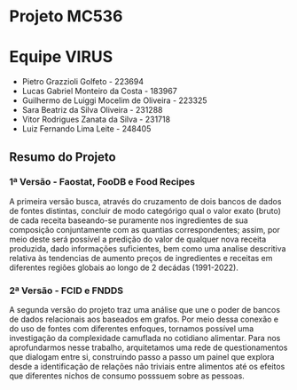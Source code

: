 # Projeto MC536

# Equipe VIRUS
* Pietro Grazzioli Golfeto - 223694
* Lucas Gabriel Monteiro da Costa - 183967
* Guilhermo de Luiggi Mocelim de Oliveira - 223325
* Sara Beatriz da Silva Oliveira - 231288
* Vitor Rodrigues Zanata da Silva - 231718
* Luiz Fernando Lima Leite - 248405

## Resumo do Projeto
### 1ª Versão - Faostat, FooDB e Food Recipes
A primeira versão busca, através do cruzamento de dois bancos de dados de fontes distintas, concluir de modo categórigo qual o valor exato (bruto) de cada receita baseando-se puramente nos ingredientes de sua composição conjuntamente com as quantias correspondentes; assim, por meio deste será possível a predição do valor de qualquer nova receita produzida, dado informações suficientes, bem como uma analise descritiva relativa às tendencias de aumento preços de ingredientes e receitas em diferentes regiões globais ao longo de 2 decádas (1991-2022).

### 2ª Versão - FCID e FNDDS
A segunda versão do projeto traz uma análise que une o poder de bancos de dados relacionais aos baseados em grafos. Por meio dessa conexão e do uso de fontes com diferentes enfoques, tornamos possível uma investigação da complexidade camuflada no cotidiano alimentar. Para nos aprofundarmos nesse trabalho, arquitetamos uma rede de questionamentos que dialogam entre si, construindo passo a passo um painel que explora desde a identificação de relações não triviais entre alimentos até os efeitos que diferentes nichos de consumo posssuem sobre as pessoas. 
